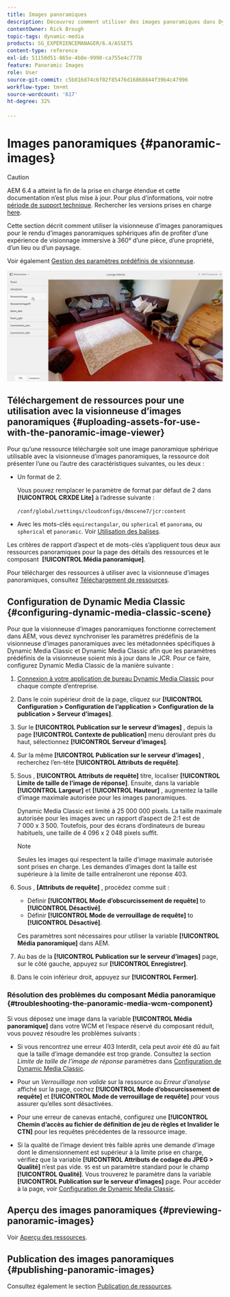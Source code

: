 ```yaml
---
title: Images panoramiques
description: Découvrez comment utiliser des images panoramiques dans Dynamic Media.
contentOwner: Rick Brough
topic-tags: dynamic-media
products: SG_EXPERIENCEMANAGER/6.4/ASSETS
content-type: reference
exl-id: 51150d51-865e-4b8e-9990-ca755e4c7778
feature: Panoramic Images
role: User
source-git-commit: c5b816d74c6f02f85476d16868844f39b4c47996
workflow-type: tm+mt
source-wordcount: '617'
ht-degree: 32%

---
```


# Images panoramiques {#panoramic-images}

>[!CAUTION]
>
>AEM 6.4 a atteint la fin de la prise en charge étendue et cette documentation n’est plus mise à jour. Pour plus d’informations, voir notre [période de support technique](https://helpx.adobe.com/fr/support/programs/eol-matrix.html). Rechercher les versions prises en charge [here](https://experienceleague.adobe.com/docs/?lang=fr).

Cette section décrit comment utiliser la visionneuse d’images panoramiques pour le rendu d’images panoramiques sphériques afin de profiter d’une expérience de visionnage immersive à 360° d’une pièce, d’une propriété, d’un lieu ou d’un paysage.

Voir également [Gestion des paramètres prédéfinis de visionneuse](managing-viewer-presets.md).

![panoramic-image2](assets/panoramic-image2.png)

## Téléchargement de ressources pour une utilisation avec la visionneuse d’images panoramiques {#uploading-assets-for-use-with-the-panoramic-image-viewer}

Pour qu’une ressource téléchargée soit une image panoramique sphérique utilisable avec la visionneuse d’images panoramiques, la ressource doit présenter l’une ou l’autre des caractéristiques suivantes, ou les deux :

* Un format de 2.

   Vous pouvez remplacer le paramètre de format par défaut de 2 dans **[!UICONTROL CRXDE Lite]** à l’adresse suivante :

   `/conf/global/settings/cloudconfigs/dmscene7/jcr:content`

* Avec les mots-clés `equirectangular`, ou `spherical` et `panorama`, ou `spherical` et `panoramic`. Voir [Utilisation des balises](/help/sites-authoring/tags.md).

Les critères de rapport d’aspect et de mots-clés s’appliquent tous deux aux ressources panoramiques pour la page des détails des ressources et le composant  **[!UICONTROL Média panoramique]**.

Pour télécharger des ressources à utiliser avec la visionneuse d’images panoramiques, consultez [Téléchargement de ressources](managing-assets-touch-ui.md#uploading-assets).

## Configuration de Dynamic Media Classic {#configuring-dynamic-media-classic-scene}

Pour que la visionneuse d’images panoramiques fonctionne correctement dans AEM, vous devez synchroniser les paramètres prédéfinis de la visionneuse d’images panoramiques avec les métadonnées spécifiques à Dynamic Media Classic et Dynamic Media Classic afin que les paramètres prédéfinis de la visionneuse soient mis à jour dans le JCR. Pour ce faire, configurez Dynamic Media Classic de la manière suivante :

1. [Connexion à votre application de bureau Dynamic Media Classic](https://experienceleague.adobe.com/docs/dynamic-media-classic/using/intro/dynamic-media-classic-desktop-app.html?lang=fr#system-requirements-dmc-app) pour chaque compte d’entreprise.

1. Dans le coin supérieur droit de la page, cliquez sur **[!UICONTROL Configuration > Configuration de l’application > Configuration de la publication > Serveur d’images]**.
1. Sur le **[!UICONTROL Publication sur le serveur d’images]** , depuis la page **[!UICONTROL Contexte de publication]** menu déroulant près du haut, sélectionnez **[!UICONTROL Serveur d’images]**.

1. Sur la même **[!UICONTROL Publication sur le serveur d’images]** , recherchez l’en-tête **[!UICONTROL Attributs de requête]**.
1. Sous , **[!UICONTROL Attributs de requête]** titre, localiser **[!UICONTROL Limite de taille de l’image de réponse]**. Ensuite, dans la variable **[!UICONTROL Largeur]** et **[!UICONTROL Hauteur]** , augmentez la taille d’image maximale autorisée pour les images panoramiques.

   Dynamic Media Classic est limité à 25 000 000 pixels. La taille maximale autorisée pour les images avec un rapport d’aspect de 2:1 est de 7 000 x 3 500. Toutefois, pour des écrans d’ordinateurs de bureau habituels, une taille de 4 096 x 2 048 pixels suffit.

   >[!NOTE]
   >
   >Seules les images qui respectent la taille d’image maximale autorisée sont prises en charge. Les demandes d’images dont la taille est supérieure à la limite de taille entraîneront une réponse 403.

1. Sous , **[Attributs de requête]** , procédez comme suit :

   * Définir **[!UICONTROL Mode d’obscurcissement de requête]** to **[!UICONTROL Désactivé]**.
   * Définir **[!UICONTROL Mode de verrouillage de requête]** to **[!UICONTROL Désactivé]**.

   Ces paramètres sont nécessaires pour utiliser la variable **[!UICONTROL Média panoramique]** dans AEM.

1. Au bas de la **[!UICONTROL Publication sur le serveur d’images]** page, sur le côté gauche, appuyez sur **[!UICONTROL Enregistrer]**.

1. Dans le coin inférieur droit, appuyez sur **[!UICONTROL Fermer]**.

### Résolution des problèmes du composant Média panoramique {#troubleshooting-the-panoramic-media-wcm-component}

Si vous déposez une image dans la variable **[!UICONTROL Média panoramique]** dans votre WCM et l’espace réservé du composant réduit, vous pouvez résoudre les problèmes suivants :

* Si vous rencontrez une erreur 403 Interdit, cela peut avoir été dû au fait que la taille d’image demandée est trop grande. Consultez la section *Limite de taille de l’image de réponse* paramètres dans [Configuration de Dynamic Media Classic](#configuring-dynamic-media-classic-scene).

* Pour un *Verrouillage non valide* sur la ressource ou *Erreur d’analyse* affiché sur la page, cochez **[!UICONTROL Mode d’obscurcissement de requête]** et **[!UICONTROL Mode de verrouillage de requête]** pour vous assurer qu’elles sont désactivées.
* Pour une erreur de canevas entaché, configurez une **[!UICONTROL Chemin d’accès au fichier de définition de jeu de règles et Invalider le CTN]** pour les requêtes précédentes de la ressource image.
* Si la qualité de l’image devient très faible après une demande d’image dont le dimensionnement est supérieur à la limite prise en charge, vérifiez que la variable **[!UICONTROL Attributs de codage du JPEG > Qualité]** n’est pas vide. `95` est un paramètre standard pour le champ **[!UICONTROL Qualité]**. Vous trouverez le paramètre dans la variable **[!UICONTROL Publication sur le serveur d’images]** page. Pour accéder à la page, voir [Configuration de Dynamic Media Classic](#configuring-dynamic-media-classic-scene).

## Aperçu des images panoramiques {#previewing-panoramic-images}

Voir [Aperçu des ressources](previewing-assets.md).

## Publication des images panoramiques {#publishing-panoramic-images}

Consultez également le section [Publication de ressources](publishing-dynamicmedia-assets.md).
